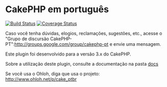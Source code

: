 # CakePHP em português

[![Build Status](https://travis-ci.org/pedro-stanaka/cake_ptbr.svg?branch=3.0)](https://travis-ci.org/pedro-stanaka/cake_ptbr)
[![Coverage Status](https://coveralls.io/repos/pedro-stanaka/cake_ptbr/badge.svg?branch=3.0)](https://coveralls.io/r/pedro-stanaka/cake_ptbr?branch=3.0)

Caso você tenha dúvidas, elogios, reclamações, sugestões, etc., acesse o
"Grupo de discursão CakePHP-PT":http://groups.google.com/group/cakephp-pt e envie uma mensagem.

Este plugin foi desenvolvido para a versão 3.x do CakePHP.

Sobre a utilização deste plugin, consulte a documentação na pasta [docs](docs/)

Se você usa o Ohloh, diga que usa o projeto: http://www.ohloh.net/p/cake_ptbr
